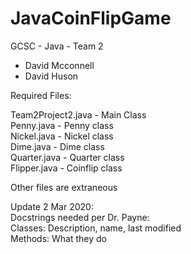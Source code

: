 # JavaCoinFlipGame

GCSC - Java - Team 2  
  
* David Mcconnell  
* David Huson  
  
Required Files:  

Team2Project2.java - Main Class  
Penny.java  - Penny class  
Nickel.java - Nickel class  
Dime.java - Dime class  
Quarter.java - Quarter class  
Flipper.java - Coinflip class  
  
Other files are extraneous

Update 2 Mar 2020:  
Docstrings needed per Dr. Payne:  
    Classes: Description, name, last modified  
    Methods: What they do  
